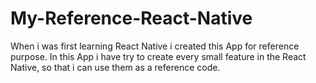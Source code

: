 # My-Reference-React-Native
When i was first learning React Native i created this App for reference purpose.
In this App i have try to create every small feature in the React Native, so that i can use them as a reference code.  
